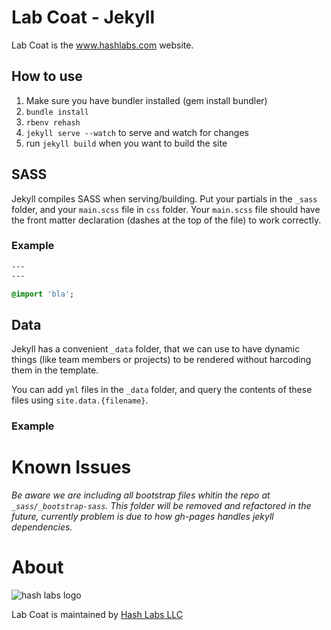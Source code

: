 # Lab Coat - Jekyll

Lab Coat is the www.hashlabs.com website.

## How to use

1. Make sure you have bundler installed (gem install bundler)
2. `bundle install`
3. `rbenv rehash`
4. `jekyll serve --watch` to serve and watch for changes
5. run `jekyll build` when you want to build the site

## SASS

Jekyll compiles SASS when serving/building. Put your partials in the `_sass` folder, and your `main.scss` file in `css` folder. Your `main.scss` file should have the front matter declaration (dashes at the top of the file) to work correctly.

### Example

```sass
---
---

@import 'bla';
```

## Data

Jekyll has a convenient `_data` folder, that we can use to have dynamic
things (like team members or projects) to be rendered without harcoding
them in the template.

You can add `yml` files in the `_data` folder, and query the contents of
these files using `site.data.{filename}`.

### Example


# Known Issues

*Be aware we are including all bootstrap files whitin the repo at `_sass/_bootstrap-sass`.
This folder will be removed and refactored in the future, currently problem is due to how gh-pages handles jekyll dependencies.*

# About

![hash labs logo](https://www.hashlabs.com/images/hashlabs_logo_horizontal_02.png)

Lab Coat is maintained by [Hash Labs LLC](http://www.hashlabs.com)
